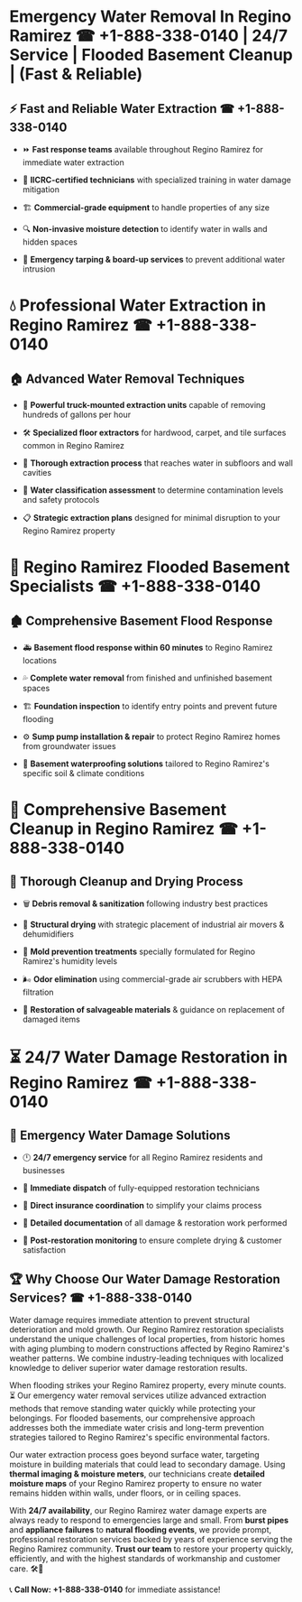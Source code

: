 # Emergency Water Removal In Regino Ramirez ☎ +1-888-338-0140 | 24/7 Service | Flooded Basement Cleanup | (Fast & Reliable)  

## ⚡ Fast and Reliable Water Extraction ☎ +1-888-338-0140  
- ⏩ **Fast response teams** available throughout Regino Ramirez for immediate water extraction  
- 🏅 **IICRC-certified technicians** with specialized training in water damage mitigation  
- 🏗️ **Commercial-grade equipment** to handle properties of any size  
- 🔍 **Non-invasive moisture detection** to identify water in walls and hidden spaces  
- 🛑 **Emergency tarping & board-up services** to prevent additional water intrusion  

# 💧 Professional Water Extraction in Regino Ramirez ☎ +1-888-338-0140  

## 🏠 Advanced Water Removal Techniques  
- 🚛 **Powerful truck-mounted extraction units** capable of removing hundreds of gallons per hour  
- 🛠️ **Specialized floor extractors** for hardwood, carpet, and tile surfaces common in Regino Ramirez  
- 📏 **Thorough extraction process** that reaches water in subfloors and wall cavities  
- 🧪 **Water classification assessment** to determine contamination levels and safety protocols  
- 📋 **Strategic extraction plans** designed for minimal disruption to your Regino Ramirez property  

# 🌊 Regino Ramirez Flooded Basement Specialists ☎ +1-888-338-0140  

## 🏚️ Comprehensive Basement Flood Response  
- 🚑 **Basement flood response within 60 minutes** to Regino Ramirez locations  
- 💦 **Complete water removal** from finished and unfinished basement spaces  
- 🏗️ **Foundation inspection** to identify entry points and prevent future flooding  
- ⚙️ **Sump pump installation & repair** to protect Regino Ramirez homes from groundwater issues  
- 🌱 **Basement waterproofing solutions** tailored to Regino Ramirez's specific soil & climate conditions  

# 🧹 Comprehensive Basement Cleanup in Regino Ramirez ☎ +1-888-338-0140  

## 🔄 Thorough Cleanup and Drying Process  
- 🗑️ **Debris removal & sanitization** following industry best practices  
- 💨 **Structural drying** with strategic placement of industrial air movers & dehumidifiers  
- 🦠 **Mold prevention treatments** specially formulated for Regino Ramirez's humidity levels  
- 🌬️ **Odor elimination** using commercial-grade air scrubbers with HEPA filtration  
- 🔧 **Restoration of salvageable materials** & guidance on replacement of damaged items  

# ⏳ 24/7 Water Damage Restoration in Regino Ramirez ☎ +1-888-338-0140  

## 🚀 Emergency Water Damage Solutions  
- 🕛 **24/7 emergency service** for all Regino Ramirez residents and businesses  
- 🚒 **Immediate dispatch** of fully-equipped restoration technicians  
- 🏦 **Direct insurance coordination** to simplify your claims process  
- 📜 **Detailed documentation** of all damage & restoration work performed  
- 🔎 **Post-restoration monitoring** to ensure complete drying & customer satisfaction  

## 🏆 Why Choose Our Water Damage Restoration Services? ☎ +1-888-338-0140  
Water damage requires immediate attention to prevent structural deterioration and mold growth. Our Regino Ramirez restoration specialists understand the unique challenges of local properties, from historic homes with aging plumbing to modern constructions affected by Regino Ramirez's weather patterns. We combine industry-leading techniques with localized knowledge to deliver superior water damage restoration results.  

When flooding strikes your Regino Ramirez property, every minute counts. ⏳ Our emergency water removal services utilize advanced extraction methods that remove standing water quickly while protecting your belongings. For flooded basements, our comprehensive approach addresses both the immediate water crisis and long-term prevention strategies tailored to Regino Ramirez's specific environmental factors.  

Our water extraction process goes beyond surface water, targeting moisture in building materials that could lead to secondary damage. Using **thermal imaging & moisture meters**, our technicians create **detailed moisture maps** of your Regino Ramirez property to ensure no water remains hidden within walls, under floors, or in ceiling spaces.  

With **24/7 availability**, our Regino Ramirez water damage experts are always ready to respond to emergencies large and small. From **burst pipes** and **appliance failures** to **natural flooding events**, we provide prompt, professional restoration services backed by years of experience serving the Regino Ramirez community. **Trust our team** to restore your property quickly, efficiently, and with the highest standards of workmanship and customer care. 🛠️💪  

📞 **Call Now: +1-888-338-0140** for immediate assistance!